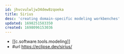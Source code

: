 ```yaml
---
id: jhvcvulwljw34dew8zqoeka
title: Sirius
desc: 'creating domain-specific modeling workbenches'
updated: 1698251583350
created: 1698096153036
---
```


- [[c.software.tools.modeling]]
- #url https://eclipse.dev/sirius/